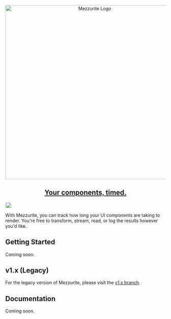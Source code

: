 <p align="center">
  <a href="https://microsoft.github.io/mezzurite">
		<img alt="Mezzurite Logo" src="https://raw.githubusercontent.com/microsoft/Mezzurite/v1.x/docs/images/Mezzurite_yellow.svg" width="546px">
  </a>
</p>

<h2 align="center">
  <a href="https://microsoft.github.io/mezzurite">Your components, timed.</a>
</h2>

<a href="https://badge.fury.io/js/%40microsoft%2Fmezzurite-core">
  <img src="https://badge.fury.io/js/%40microsoft%2Fmezzurite-core.svg" alt="npm version" height="18">
</a>

With Mezzurite, you can track how long your UI components are taking to render. You're free to transform, stream, read, or log the results however you'd like.

## Getting Started
Coming soon.

## v1.x (Legacy)
For the legacy version of Mezzurite, please visit the [v1.x branch](https://github.com/microsoft/Mezzurite/tree/v1.x).

## Documentation
Coming soon.